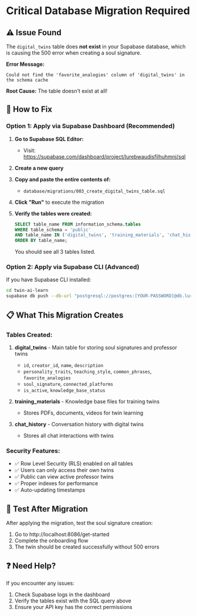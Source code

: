 # Critical Database Migration Required

## ⚠️ Issue Found

The `digital_twins` table does **not exist** in your Supabase database, which is causing the 500 error when creating a soul signature.

**Error Message:**
```
Could not find the 'favorite_analogies' column of 'digital_twins' in the schema cache
```

**Root Cause:** The table doesn't exist at all!

## 🔧 How to Fix

### Option 1: Apply via Supabase Dashboard (Recommended)

1. **Go to Supabase SQL Editor:**
   - Visit: https://supabase.com/dashboard/project/lurebwaudisfilhuhmnj/sql

2. **Create a new query**

3. **Copy and paste the entire contents of:**
   - `database/migrations/003_create_digital_twins_table.sql`

4. **Click "Run"** to execute the migration

5. **Verify the tables were created:**
   ```sql
   SELECT table_name FROM information_schema.tables
   WHERE table_schema = 'public'
   AND table_name IN ('digital_twins', 'training_materials', 'chat_history')
   ORDER BY table_name;
   ```

   You should see all 3 tables listed.

### Option 2: Apply via Supabase CLI (Advanced)

If you have Supabase CLI installed:

```bash
cd twin-ai-learn
supabase db push --db-url "postgresql://postgres:[YOUR-PASSWORD]@db.lurebwaudisfilhuhmnj.supabase.co:5432/postgres"
```

## 📋 What This Migration Creates

### Tables Created:

1. **digital_twins** - Main table for storing soul signatures and professor twins
   - `id`, `creator_id`, `name`, `description`
   - `personality_traits`, `teaching_style`, `common_phrases`, `favorite_analogies`
   - `soul_signature`, `connected_platforms`
   - `is_active`, `knowledge_base_status`

2. **training_materials** - Knowledge base files for training twins
   - Stores PDFs, documents, videos for twin learning

3. **chat_history** - Conversation history with digital twins
   - Stores all chat interactions with twins

### Security Features:
- ✅ Row Level Security (RLS) enabled on all tables
- ✅ Users can only access their own twins
- ✅ Public can view active professor twins
- ✅ Proper indexes for performance
- ✅ Auto-updating timestamps

## 🧪 Test After Migration

After applying the migration, test the soul signature creation:

1. Go to http://localhost:8086/get-started
2. Complete the onboarding flow
3. The twin should be created successfully without 500 errors

## ❓ Need Help?

If you encounter any issues:
1. Check Supabase logs in the dashboard
2. Verify the tables exist with the SQL query above
3. Ensure your API key has the correct permissions
